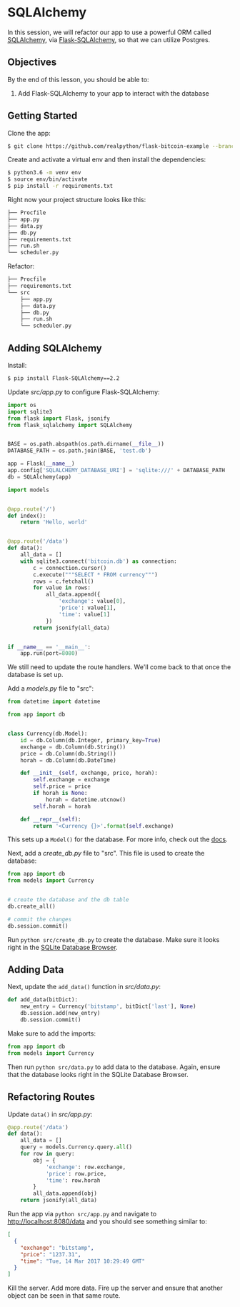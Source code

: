 # SQLAlchemy

In this session, we will refactor our app to use a powerful ORM called [SQLAlchemy](https://www.sqlalchemy.org/), via [Flask-SQLAlchemy](http://flask-sqlalchemy.pocoo.org/2.1/), so that we can utilize Postgres.

## Objectives

By the end of this lesson, you should be able to:

1. Add Flask-SQLAlchemy to your app to interact with the database

## Getting Started

Clone the app:

```sh
$ git clone https://github.com/realpython/flask-bitcoin-example --branch v1 --single-branch -b master
```

Create and activate a virtual env and then install the dependencies:

```sh
$ python3.6 -m venv env
$ source env/bin/activate
$ pip install -r requirements.txt
```

Right now your project structure looks like this:

```sh
├── Procfile
├── app.py
├── data.py
├── db.py
├── requirements.txt
├── run.sh
└── scheduler.py
```

Refactor:

```sh
├── Procfile
├── requirements.txt
└── src
    ├── app.py
    ├── data.py
    ├── db.py
    ├── run.sh
    └── scheduler.py
```

## Adding SQLAlchemy

Install:

```sh
$ pip install Flask-SQLAlchemy==2.2
```

Update *src/app.py* to configure Flask-SQLAlchemy:

```python
import os
import sqlite3
from flask import Flask, jsonify
from flask_sqlalchemy import SQLAlchemy


BASE = os.path.abspath(os.path.dirname(__file__))
DATABASE_PATH = os.path.join(BASE, 'test.db')

app = Flask(__name__)
app.config['SQLALCHEMY_DATABASE_URI'] = 'sqlite:///' + DATABASE_PATH
db = SQLAlchemy(app)

import models


@app.route('/')
def index():
    return 'Hello, world'


@app.route('/data')
def data():
    all_data = []
    with sqlite3.connect('bitcoin.db') as connection:
        c = connection.cursor()
        c.execute("""SELECT * FROM currency""")
        rows = c.fetchall()
        for value in rows:
            all_data.append({
                'exchange': value[0],
                'price': value[1],
                'time': value[1]
            })
        return jsonify(all_data)


if __name__ == '__main__':
    app.run(port=8080)
```

We still need to update the route handlers. We'll come back to that once the database is set up.

Add a *models.py* file to "src":

```python
from datetime import datetime

from app import db


class Currency(db.Model):
    id = db.Column(db.Integer, primary_key=True)
    exchange = db.Column(db.String())
    price = db.Column(db.String())
    horah = db.Column(db.DateTime)

    def __init__(self, exchange, price, horah):
        self.exchange = exchange
        self.price = price
        if horah is None:
            horah = datetime.utcnow()
        self.horah = horah

    def __repr__(self):
        return '<Currency {}>'.format(self.exchange)
```

This sets up a `Model()` for the database. For more info, check out the [docs](http://flask-sqlalchemy.pocoo.org/2.1/quickstart/).

Next, add a *create_db.py* file to "src". This file is used to create the database:

```python
from app import db
from models import Currency


# create the database and the db table
db.create_all()

# commit the changes
db.session.commit()
```

Run `python src/create_db.py` to create the database. Make sure it looks right in the [SQLite Database Browser](http://sqlitebrowser.org/).

## Adding Data

Next, update the `add_data()` function in *src/data.py*:

```python
def add_data(bitDict):
    new_entry = Currency('bitstamp', bitDict['last'], None)
    db.session.add(new_entry)
    db.session.commit()
```

Make sure to add the imports:

```python
from app import db
from models import Currency
```

Then run `python src/data.py` to add data to the database. Again, ensure that the database looks right in the SQLite Database Browser.

## Refactoring Routes

Update `data()` in *src/app.py*:

```python
@app.route('/data')
def data():
    all_data = []
    query = models.Currency.query.all()
    for row in query:
        obj = {
            'exchange': row.exchange,
            'price': row.price,
            'time': row.horah
        }
        all_data.append(obj)
    return jsonify(all_data)
```

Run the app via `python src/app.py` and navigate to [http://localhost:8080/data](http://localhost:8080/data) and you should see something similar to:

```json
[
  {
    "exchange": "bitstamp",
    "price": "1237.31",
    "time": "Tue, 14 Mar 2017 10:29:49 GMT"
  }
]
```

Kill the server. Add more data. Fire up the server and ensure that another object can be seen in that same route.

